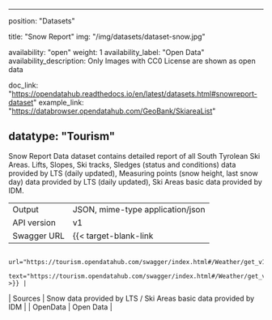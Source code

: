<!--
SPDX-FileCopyrightText: NOI Techpark <digital@noi.bz.it>

SPDX-License-Identifier: CC0-1.0
-->

---
position: "Datasets"

title: "Snow Report"
img: "/img/datasets/dataset-snow.jpg"

availability: "open"
weight: 1
availability_label: "Open Data"
availability_description: Only Images with CC0 License are shown as open data

doc_link: "https://opendatahub.readthedocs.io/en/latest/datasets.html#snowreport-dataset"
example_link: "https://databrowser.opendatahub.com/GeoBank/SkiareaList"

datatype: "Tourism"
---

Snow Report Data dataset contains detailed report of all South Tyrolean Ski Areas. Lifts, Slopes, Ski tracks, Sledges (status and conditions) data provided by LTS (daily updated), Measuring points (snow height, last snow day) data provided by LTS (daily updated), Ski Areas basic data provided by IDM.

|             |                                                                                         |
| :---------- | --------------------------------------------------------------------------------------- |
| Output      | JSON, mime-type application/json                                                        |
| API version | v1                                                                                      |
| Swagger URL | {{< target-blank-link
                        url="https://tourism.opendatahub.com/swagger/index.html#/Weather/get_v1_Weather_SnowReport"
                        text="https://tourism.opendatahub.com/swagger/index.html#/Weather/get_v1_Weather_SnowReport" >}} |
| Sources     | Snow data provided by LTS / Ski Areas basic data provided by IDM                        |
| OpenData    | Open Data                        |
